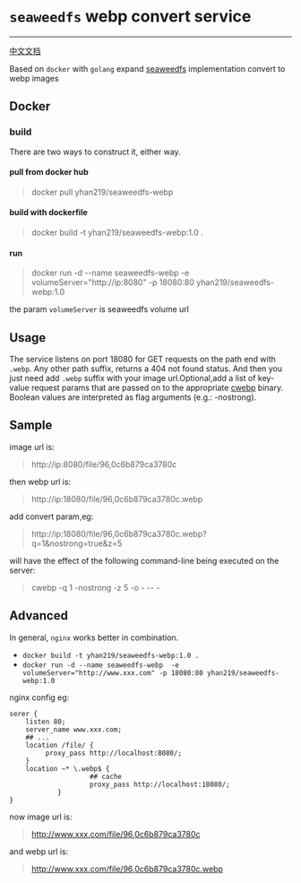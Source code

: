 # `seaweedfs` webp convert service

----------

[中文文档](README_CN.md)

Based on `docker` with `golang` expand [seaweedfs](https://github.com/chrislusf/seaweedfs) implementation convert to webp images

## Docker

### build
 There are two ways to construct it, either way.
#### pull from docker hub
> docker pull yhan219/seaweedfs-webp

#### build with dockerfile
> docker build -t yhan219/seaweedfs-webp:1.0 .

#### run
> docker run -d --name seaweedfs-webp -e volumeServer="http://ip:8080" -p 18080:80 yhan219/seaweedfs-webp:1.0

 the param `volumeServer` is seaweedfs volume url

## Usage
The service listens on port 18080 for GET requests on the path end with `.webp`. Any other path suffix,  returns a 404 not found status.
And then you just need add `.webp` suffix with your image url.Optional,add a list of key-value request params that are passed on to the appropriate [cwebp](https://developers.google.cn/speed/webp/docs/cwebp) binary. Boolean values are interpreted as flag arguments (e.g.: -nostrong).

## Sample
image url is:
> http://ip:8080/file/96,0c6b879ca3780c

then webp url is:
> http://ip:18080/file/96,0c6b879ca3780c.webp

add convert param,eg:
> http://ip:18080/file/96,0c6b879ca3780c.webp?q=1&nostrong=true&z=5

will have the effect of the following command-line being executed on the server:
> cwebp -q 1 -nostrong -z 5 -o - -- -

## Advanced
In general, `nginx` works better in combination.

- `docker build -t yhan219/seaweedfs-webp:1.0 .`
- `docker run -d --name seaweedfs-webp  -e volumeServer="http://www.xxx.com" -p 18080:80 yhan219/seaweedfs-webp:1.0`

nginx config eg:

``` shell
serer {
    listen 80;
    server_name www.xxx.com;
    ## ...
    location /file/ {
         proxy_pass http://localhost:8080/;
    }
    location ~* \.webp$ {
                    ## cache
                    proxy_pass http://localhost:18080/;
            }
}
```

now image url is:
> http://www.xxx.com/file/96,0c6b879ca3780c

and webp url is:
> http://www.xxx.com/file/96,0c6b879ca3780c.webp






